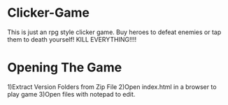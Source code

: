 # Clicker-Game
This is just an rpg style clicker game. Buy heroes to defeat enemies or tap them to death yourself! KILL EVERYTHING!!!!
# Opening The Game
1)Extract Version Folders from Zip File
2)Open index.html in a browser to play game
3)Open files with notepad to edit.


